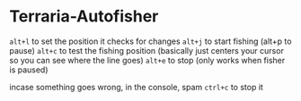 # Terraria-Autofisher

`alt+l` to set the position it checks for changes
`alt+j` to start fishing (alt+p to pause)
`alt+c` to test the fishing position (basically just centers your cursor so you can see where the line goes)
`alt+e` to stop (only works when fisher is paused)

incase something goes wrong, in the console, spam `ctrl+c` to stop it
